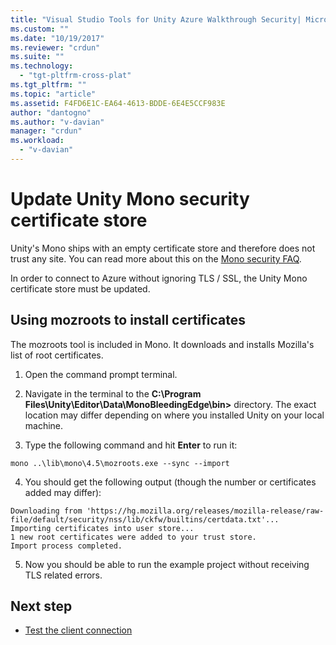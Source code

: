 ```yaml
---
title: "Visual Studio Tools for Unity Azure Walkthrough Security| Microsoft Docs"
ms.custom: ""
ms.date: "10/19/2017"
ms.reviewer: "crdun"
ms.suite: ""
ms.technology: 
  - "tgt-pltfrm-cross-plat"
ms.tgt_pltfrm: ""
ms.topic: "article"
ms.assetid: F4FD6E1C-EA64-4613-BDDE-6E4E5CCF983E
author: "dantogno"
ms.author: "v-davian"
manager: "crdun"
ms.workload: 
  - "v-davian"
---
```


# Update Unity Mono security certificate store

Unity's Mono ships with an empty certificate store and therefore does not trust any site. You can read more about this on the [Mono security FAQ](http://www.mono-project.com/docs/faq/security/).

In order to connect to Azure without ignoring TLS / SSL, the Unity Mono certificate store must be updated.

## Using mozroots to install certificates

The mozroots tool is included in Mono. It downloads and installs Mozilla's list of root certificates.

1. Open the command prompt terminal.

2. Navigate in the terminal to the **C:\Program Files\Unity\Editor\Data\MonoBleedingEdge\bin>** directory. The exact location may differ depending on where you installed Unity on your local machine.

3. Type the following command and hit **Enter** to run it:

  `mono ..\lib\mono\4.5\mozroots.exe --sync --import`

4. You should get the following output (though the number or certificates added may differ):

  ```
  Downloading from 'https://hg.mozilla.org/releases/mozilla-release/raw-file/default/security/nss/lib/ckfw/builtins/certdata.txt'...
  Importing certificates into user store...
  1 new root certificates were added to your trust store.
  Import process completed.
  ```

5. Now you should be able to run the example project without receiving TLS related errors.

## Next step

* [Test the client connection](visual-studio-tools-for-unity-azure-connection.md)

